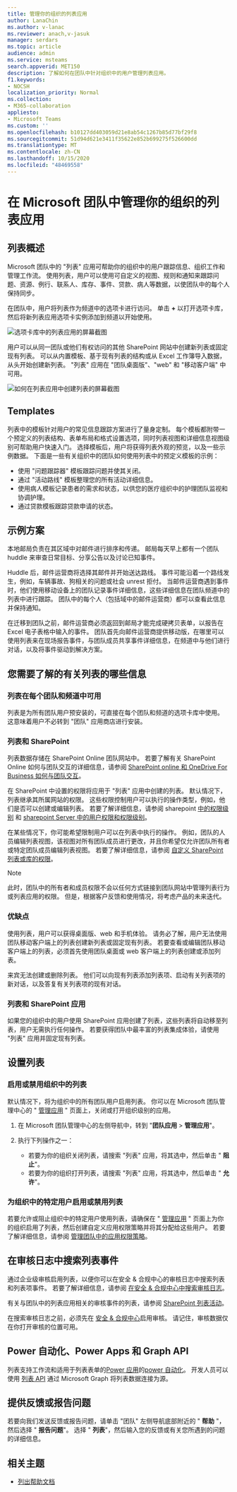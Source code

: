 ```yaml
---
title: 管理你的组织的列表应用
author: LanaChin
ms.author: v-lanac
ms.reviewer: anach,v-jasuk
manager: serdars
ms.topic: article
audience: admin
ms.service: msteams
search.appverid: MET150
description: 了解如何在团队中针对组织中的用户管理列表应用。
f1.keywords:
- NOCSH
localization_priority: Normal
ms.collection:
- M365-collaboration
appliesto:
- Microsoft Teams
ms.custom: ''
ms.openlocfilehash: b10127dd403059d21e8ab54c1267b85d77bf29f8
ms.sourcegitcommit: 51d94d621e3411f35622e852b699275f526600dd
ms.translationtype: MT
ms.contentlocale: zh-CN
ms.lasthandoff: 10/15/2020
ms.locfileid: "48469558"
---
```

# <a name="manage-the-lists-app-for-your-organization-in-microsoft-teams"></a>在 Microsoft 团队中管理你的组织的列表应用

## <a name="overview-of-lists"></a>列表概述

Microsoft 团队中的 "列表" 应用可帮助你的组织中的用户跟踪信息、组织工作和管理工作流。 使用列表，用户可以使用可自定义的视图、规则和通知来跟踪问题、资源、例行、联系人、库存、事件、贷款、病人等数据，以使团队中的每个人保持同步。

在团队中，用户将列表作为频道中的选项卡进行访问。 单击 **+** 以打开选项卡库，然后将新列表应用选项卡实例添加到频道以开始使用。 

![选项卡库中的列表应用的屏幕截图](media/lists-tab.png)

用户可以从同一团队或他们有权访问的其他 SharePoint 网站中创建新列表或固定现有列表。 可以从内置模板、基于现有列表的结构或从 Excel 工作簿导入数据，从头开始创建新列表。 "列表" 应用在 "团队桌面版"、"web" 和 "移动客户端" 中可用。

![如何在列表应用中创建列表的屏幕截图](media/lists-create-list.png)

## <a name="templates"></a>Templates

列表中的模板针对用户的常见信息跟踪方案进行了量身定制。 每个模板都附带一个预定义的列表结构、表单布局和格式设置选项，同时列表视图和详细信息视图级别可帮助用户快速入门。 选择模板后，用户将获得列表外观的预览，以及一些示例数据。 下面是一些有关组织中的团队如何使用列表中的预定义模板的示例：

- 使用 "问题跟踪器" 模板跟踪问题并使其关闭。
- 通过 "活动路线" 模板整理您的所有活动详细信息。
- 使用病人模板记录患者的需求和状态，以供您的医疗组织中的护理团队监视和协调护理。
- 通过贷款模板跟踪贷款申请的状态。

## <a name="example-scenario"></a>示例方案

本地邮局负责在其区域中对邮件进行排序和传递。 邮局每天早上都有一个团队 huddle 来审查日常目标、分享公告以及讨论已知事件。

Huddle 后，邮件运营商将选择其邮件并开始送达路线。 事件可能沿着一个路线发生，例如，车辆事故、狗相关的问题或社会 unrest 拒付。 当邮件运营商遇到事件时，他们使用移动设备上的团队记录事件详细信息，这些详细信息在团队频道中的列表中进行跟踪。 团队中的每个人（包括域中的邮件运营商）都可以查看此信息并保持通知。

在迁移到团队之前，邮件运营商必须返回到邮局才能完成硬拷贝表单，以报告在 Excel 电子表格中输入的事件。 团队首先向邮件运营商提供移动版，在哪里可以使用列表来在现场报告事件，与团队成员共享事件详细信息，在频道中与他们进行对话，以及将事件驱动到解决方案。

## <a name="what-you-need-to-know-about-lists"></a>您需要了解的有关列表的哪些信息

### <a name="lists-is-available-in-every-team-and-channel"></a>列表在每个团队和频道中可用

列表是为所有团队用户预安装的，可直接在每个团队和频道的选项卡库中使用。 这意味着用户不必转到 "团队" 应用商店进行安装。

### <a name="lists-and-sharepoint"></a>列表和 SharePoint

列表数据存储在 SharePoint Online 团队网站中。 若要了解有关 SharePoint Online 如何与团队交互的详细信息，请参阅 [SharePoint online 和 OneDrive For Business 如何与团队交互](SharePoint-OneDrive-interact.md)。

在 SharePoint 中设置的权限将应用于 "列表" 应用中创建的列表。 默认情况下，列表继承其所属网站的权限。 这些权限控制用户可以执行的操作类型，例如，他们是否可以创建或编辑列表。 若要了解详细信息，请参阅 sharepoint [中的权限级别](https://docs.microsoft.com/sharepoint/understanding-permission-levels) 和 [sharepoint Server 中的用户权限和权限级别](https://docs.microsoft.com/sharepoint/sites/user-permissions-and-permission-levels)。

在某些情况下，你可能希望限制用户可以在列表中执行的操作。 例如，团队的人员编辑列表视图，该视图对所有团队成员进行更改，并且你希望仅允许团队所有者或特定团队成员编辑列表视图。 若要了解详细信息，请参阅 [自定义 SharePoint 列表或库的权限](https://support.microsoft.com/office/customize-permissions-for-a-sharepoint-list-or-library-02d770f3-59eb-4910-a608-5f84cc297782#ID0EAACAAA=Online,_2019,_2016,_2013)。

> [!NOTE]
> 此时，团队中的所有者和成员权限不会以任何方式链接到团队网站中管理列表行为或列表应用的权限。 但是，根据客户反馈和使用情况，将考虑产品的未来迭代。  

### <a name="limitations"></a>优缺点

使用列表，用户可以获得桌面版、web 和手机体验。 请务必了解，用户无法使用团队移动客户端上的列表创建新列表或固定现有列表。 若要查看或编辑团队移动客户端上的列表，必须首先使用团队桌面或 web 客户端上的列表创建或添加列表。

来宾无法创建或删除列表。 他们可以向现有列表添加列表项、启动有关列表项的新对话，以及答复有关列表项的现有对话。

### <a name="lists-and-the-sharepoint-app"></a>列表和 SharePoint 应用

如果您的组织中的用户使用 SharePoint 应用创建了列表，这些列表将自动移至列表，用户无需执行任何操作。 若要获得团队中最丰富的列表集成体验，请使用 "列表" 应用并固定现有列表。

## <a name="set-up-lists"></a>设置列表

### <a name="enable-or-disable-lists-in-your-organization"></a>启用或禁用组织中的列表

默认情况下，将为组织中的所有团队用户启用列表。 你可以在 Microsoft 团队管理中心的 " [管理应用](manage-apps.md) " 页面上，关闭或打开组织级别的应用。

1. 在 Microsoft 团队管理中心的左侧导航中，转到 "**团队应用**  >  **管理应用**"。
2. 执行下列操作之一：

    - 若要为你的组织关闭列表，请搜索 "列表" 应用，将其选中，然后单击 " **阻止**"。
    - 若要为你的组织打开列表，请搜索 "列表" 应用，将其选中，然后单击 " **允许**"。

### <a name="enable-or-disable-lists-for-specific-users-in-your-organization"></a>为组织中的特定用户启用或禁用列表

若要允许或阻止组织中的特定用户使用列表，请确保在 " [管理应用](manage-apps.md) " 页面上为你的组织启用了列表，然后创建自定义应用权限策略并将其分配给这些用户。 若要了解详细信息，请参阅 [管理团队中的应用权限策略](teams-app-permission-policies.md)。

## <a name="search-the-audit-log-for-list-events"></a>在审核日志中搜索列表事件

通过企业级审核启用列表，以便你可以在安全 & 合规中心的审核日志中搜索列表和列表项事件。 若要了解详细信息，请参阅 [在安全 & 合规中心中搜索审核日志](https://docs.microsoft.com/microsoft-365/compliance/search-the-audit-log-in-security-and-compliance)。

有关与团队中的列表应用相关的审核事件的列表，请参阅 [SharePoint 列表活动](https://docs.microsoft.com/microsoft-365/compliance/search-the-audit-log-in-security-and-compliance#sharepoint-list-activities)。

在搜索审核日志之前，必须先在 [安全 & 合规中心](https://protection.office.com)启用审核。 请记住，审核数据仅在你打开审核的位置可用。

## <a name="power-automate-power-apps-and-graph-api"></a>Power 自动化、Power Apps 和 Graph API

列表支持工作流和适用于列表表单的[Power 应用](https://docs.microsoft.com/powerapps/maker/canvas-apps/customize-list-form)的[power 自动化](https://preview.flow.microsoft.comconnectors/shared_sharepointonline/?slug=sharepoint)。 开发人员可以使用 [列表 API](https://docs.microsoft.com/sharepoint/dev/sp-add-ins/working-with-lists-and-list-items-with-rest) 通过 Microsoft Graph 将列表数据连接为源。

## <a name="give-feedback-or-report-an-issue"></a>提供反馈或报告问题
  
若要向我们发送反馈或报告问题，请单击 "团队" 左侧导航底部附近的 " **帮助** "，然后选择 " **报告问题**"。 选择 " **列表**"，然后输入您的反馈或有关您所遇到的问题的详细信息。

## <a name="related-topics"></a>相关主题

- [列出帮助文档](https://support.microsoft.com/office/apps-and-services-cc1fba57-9900-4634-8306-2360a40c665b#PickTab=Lists)
